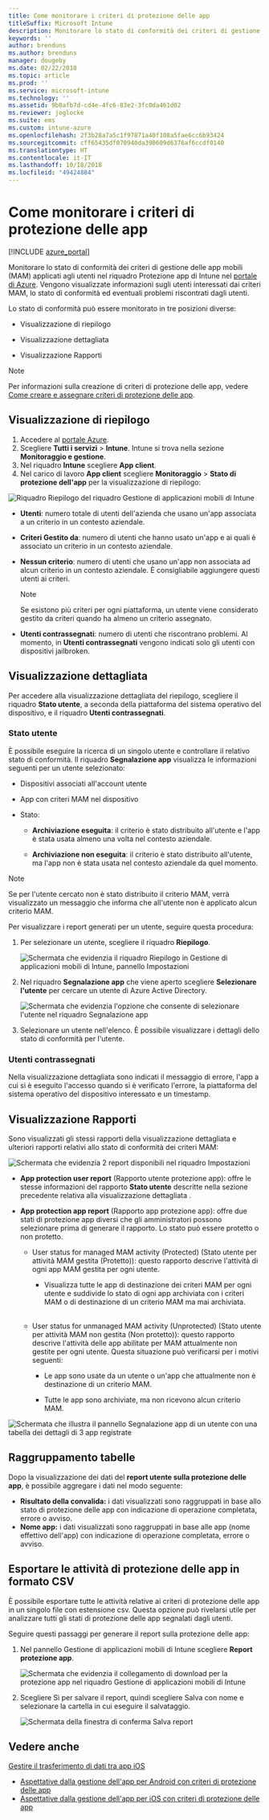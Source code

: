 ```yaml
---
title: Come monitorare i criteri di protezione delle app
titleSuffix: Microsoft Intune
description: Monitorare lo stato di conformità dei criteri di gestione delle app per dispositivi mobili in Intune.
keywords: ''
author: brenduns
ms.author: brenduns
manager: dougeby
ms.date: 02/22/2018
ms.topic: article
ms.prod: ''
ms.service: microsoft-intune
ms.technology: ''
ms.assetid: 9b0afb7d-cd4e-4fc6-83e2-3fc0da461d02
ms.reviewer: joglocke
ms.suite: ems
ms.custom: intune-azure
ms.openlocfilehash: 2f3b28a7a5c1f97871a40f108a5fae6cc6b93424
ms.sourcegitcommit: cff65435df070940da390609d6376af6ccdf0140
ms.translationtype: HT
ms.contentlocale: it-IT
ms.lasthandoff: 10/18/2018
ms.locfileid: "49424884"
---
```

# <a name="how-to-monitor-app-protection-policies"></a>Come monitorare i criteri di protezione delle app
[!INCLUDE [azure_portal](./includes/azure_portal.md)]

Monitorare lo stato di conformità dei criteri di gestione delle app mobili (MAM) applicati agli utenti nel riquadro Protezione app di Intune nel [portale di Azure](https://portal.azure.com). Vengono visualizzate informazioni sugli utenti interessati dai criteri MAM, lo stato di conformità ed eventuali problemi riscontrati dagli utenti.

Lo stato di conformità può essere monitorato in tre posizioni diverse:

-   Visualizzazione di riepilogo

-   Visualizzazione dettagliata

-   Visualizzazione Rapporti

> [!NOTE]
> Per informazioni sulla creazione di criteri di protezione delle app, vedere [Come creare e assegnare criteri di protezione delle app](app-protection-policies.md).

## <a name="summary-view"></a>Visualizzazione di riepilogo

1. Accedere al [portale Azure](https://portal.azure.com).
2. Scegliere **Tutti i servizi** > **Intune**. Intune si trova nella sezione **Monitoraggio e gestione**.
3. Nel riquadro **Intune** scegliere **App client**.
4. Nel carico di lavoro **App client** scegliere **Monitoraggio** > **Stato di protezione dell'app** per la visualizzazione di riepilogo:

![Riquadro Riepilogo del riquadro Gestione di applicazioni mobili di Intune](./media/app-protection-user-status-summary.png)

-   **Utenti**: numero totale di utenti dell'azienda che usano un'app associata a un criterio in un contesto aziendale.

-   **Criteri Gestito da**: numero di utenti che hanno usato un'app e ai quali è associato un criterio in un contesto aziendale.

-   **Nessun criterio**: numero di utenti che usano un'app non associata ad alcun criterio in un contesto aziendale. È consigliabile aggiungere questi utenti ai criteri.
    > [!NOTE]
    > Se esistono più criteri per ogni piattaforma, un utente viene considerato gestito da criteri quando ha almeno un criterio assegnato.

- **Utenti contrassegnati**: numero di utenti che riscontrano problemi. Al momento, in **Utenti contrassegnati** vengono indicati solo gli utenti con dispositivi jailbroken.


## <a name="detailed-view"></a>Visualizzazione dettagliata
Per accedere alla visualizzazione dettagliata del riepilogo, scegliere il riquadro **Stato utente**, a seconda della piattaforma del sistema operativo del dispositivo, e il riquadro **Utenti contrassegnati**.

### <a name="user-status"></a>Stato utente
È possibile eseguire la ricerca di un singolo utente e controllare il relativo stato di conformità. Il riquadro **Segnalazione app** visualizza le informazioni seguenti per un utente selezionato:
- Dispositivi associati all'account utente

- App con criteri MAM nel dispositivo

- Stato:

  - **Archiviazione eseguita**: il criterio è stato distribuito all'utente e l'app è stata usata almeno una volta nel contesto aziendale.

  - **Archiviazione non eseguita**: il criterio è stato distribuito all'utente, ma l'app non è stata usata nel contesto aziendale da quel momento.

>[!NOTE]
> Se per l'utente cercato non è stato distribuito il criterio MAM, verrà visualizzato un messaggio che informa che all'utente non è applicato alcun criterio MAM.

Per visualizzare i report generati per un utente, seguire questa procedura:

1.  Per selezionare un utente, scegliere il riquadro **Riepilogo**.

    ![Schermata che evidenzia il riquadro Riepilogo in Gestione di applicazioni mobili di Intune, pannello Impostazioni](./media/MAM-reporting-6.png)

2. Nel riquadro **Segnalazione app** che viene aperto scegliere **Selezionare l'utente** per cercare un utente di Azure Active Directory.

    ![Schermata che evidenzia l'opzione che consente di selezionare l'utente nel riquadro Segnalazione app](./media/MAM-reporting-2.png)

3. Selezionare un utente nell'elenco. È possibile visualizzare i dettagli dello stato di conformità per l'utente.

### <a name="flagged-users"></a>Utenti contrassegnati
Nella visualizzazione dettagliata sono indicati il messaggio di errore, l'app a cui si è eseguito l'accesso quando si è verificato l'errore, la piattaforma del sistema operativo del dispositivo interessato e un timestamp.

## <a name="reporting-view"></a>Visualizzazione Rapporti

Sono visualizzati gli stessi rapporti della visualizzazione dettagliata e ulteriori rapporti relativi allo stato di conformità dei criteri MAM:

![Schermata che evidenzia 2 report disponibili nel riquadro Impostazioni](./media/MAM-reporting-7.png)

-   **App protection user report** (Rapporto utente protezione app): offre le stesse informazioni del rapporto **Stato utente** descritte nella sezione precedente relativa alla visualizzazione dettagliata .

-   **App protection app report** (Rapporto app protezione app): offre due stati di protezione app diversi che gli amministratori possono selezionare prima di generare il rapporto. Lo stato può essere protetto o non protetto.

    -   User status for managed MAM activity (Protected) (Stato utente per attività MAM gestita (Protetto)): questo rapporto descrive l'attività di ogni app MAM gestita per ogni utente.

        -   Visualizza tutte le app di destinazione dei criteri MAM per ogni utente e suddivide lo stato di ogni app archiviata con i criteri MAM o di destinazione di un criterio MAM ma mai archiviata.
<br></br>
    -   User status for unmanaged MAM activity (Unprotected) (Stato utente per attività MAM non gestita (Non protetto)): questo rapporto descrive l'attività delle app abilitate per MAM attualmente non gestite per ogni utente. Questa situazione può verificarsi per i motivi seguenti:

        -   Le app sono usate da un utente o un'app che attualmente non è destinazione di un criterio MAM.

        -   Tutte le app sono archiviate, ma non ricevono alcun criterio MAM.

![Schermata che illustra il pannello Segnalazione app di un utente con una tabella dei dettagli di 3 app registrate](./media/MAM-reporting-4.png)

## <a name="table-grouping"></a>Raggruppamento tabelle

Dopo la visualizzazione dei dati del **report utente sulla protezione delle app**, è possibile aggregare i dati nel modo seguente:

- **Risultato della convalida:** i dati visualizzati sono raggruppati in base allo stato di protezione delle app con indicazione di operazione completata, errore o avviso.
- **Nome app:** i dati visualizzati sono raggruppati in base alle app (nome effettivo dell'app) con indicazione di operazione completata, errore o avviso.

## <a name="export-app-protection-activities-to-csv"></a>Esportare le attività di protezione delle app in formato CSV

È possibile esportare tutte le attività relative ai criteri di protezione delle app in un singolo file con estensione csv. Questa opzione può rivelarsi utile per analizzare tutti gli stati di protezione delle app segnalati dagli utenti.

Seguire questi passaggi per generare il report sulla protezione delle app:

1. Nel pannello Gestione di applicazioni mobili di Intune scegliere **Report protezione app**.

    ![Schermata che evidenzia il collegamento di download per la protezione app nel riquadro Gestione di applicazioni mobili di Intune](./media/app-protection-report-csv-2.png)

2. Scegliere Sì per salvare il report, quindi scegliere Salva con nome e selezionare la cartella in cui eseguire il salvataggio.

    ![Schermata della finestra di conferma Salva report](./media/app-protection-report-csv-1.png)

## <a name="see-also"></a>Vedere anche
[Gestire il trasferimento di dati tra app iOS](data-transfer-between-apps-manage-ios.md)

* [Aspettative dalla gestione dell'app per Android con criteri di protezione delle app](app-protection-enabled-apps-android.md)
* [Aspettative dalla gestione dell'app per iOS con criteri di protezione delle app](app-protection-enabled-apps-ios.md)
